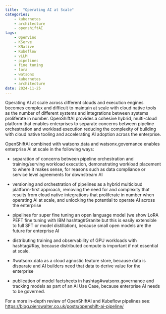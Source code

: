 ```yaml
---
title:  "Operating AI at Scale"
categories: 
    - kubernetes
    - architecture
    - openshiftAI
tags: 
    - OpenVino
    - KServe
    - KNative
    - Kubeflow
    - vLLM
    - pipelines
    - fine tuning
    - lora
    - watsonx
    - kubernetes
    - architecture
date: 2024-11-25
---
```


Operating AI at scale across different clouds and execution engines becomes complex and difficult to maintain at scale with cloud native tools as the number of different systems and integrations between systems proliferate in number. OpenShiftAI provides a cohesive hybrid, multi-cloud platform that enables enterprises to separate concerns between pipeline orchestration and workload execution reducing the complexity of building with cloud native tooling and accelerating AI adoption across the enterprise.

OpenShiftAI combined with watsonx.data and watsonx.governance enables enterprise AI at scale in the following ways:

- separation of concerns between pipeline orchestration and training/serving workload execution, demonstrating workload placement to where it makes sense, for reasons such as data compliance or service level agreements for downstream AI 

- versioning and orchestration of pipelines as a hybrid multicloud platform-first approach, removing the need for and complexity that results from cloud native integrations that proliferate in number when operating AI at scale, and unlocking the potential to operate AI across the enterprise

- pipelines for super fine tuning an open language model (we show LoRA PEFT fine tuning with IBM hashtag#Granite but this is easily extensible to full SFT or model distillation), because small open models are the future for enterprise AI

- distributing training and observability of GPU workloads with hashtag#Ray, because distributed compute is important if not essential at scale. 

- #watsonx.data as a cloud agnostic feature store, because data is disparate and AI builders need that data to derive value for the enterprise 

- publication of model factsheets in hashtag#watsonx.governance and tracking models as part of an AI Use Case, because enterprise AI needs to be governed. 

For a more in-depth review of OpenShiftAI and Kubeflow pipelines see: https://blog.pierswalter.co.uk/posts/openshift-ai-pipeline/
